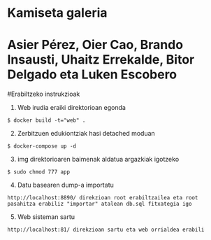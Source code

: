 # Kamiseta galeria
# Asier Pérez, Oier Cao, Brando Insausti, Uhaitz Errekalde, Bitor Delgado eta Luken Escobero

#Erabiltzeko instrukzioak
1. Web irudia eraiki direktorioan egonda
```
$ docker build -t="web" .
```
2. Zerbitzuen edukiontziak hasi detached moduan
```
$ docker-compose up -d
```
3. img direktorioaren baimenak aldatua argazkiak igotzeko
```
$ sudo chmod 777 app
```
4. Datu basearen dump-a importatu
```
http://localhost:8890/ direkzioan root erabiltzailea eta root pasahitza erabiliz "importar" atalean db.sql fitxategia igo
```
5. Web sisteman sartu
```
http://localhost:81/ direkzioan sartu eta web orrialdea erabili 
```
